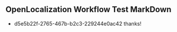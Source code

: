 ## OpenLocalization Workflow Test MarkDown

* d5e5b22f-2765-467b-b2c3-229244e0ac42 
thanks!



<!--HONumber=Jan16_HO4-->
